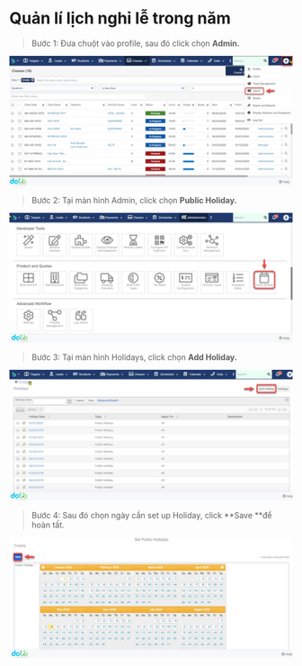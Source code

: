 # Quản lí lịch nghỉ lễ trong năm

> Bước 1: Đưa chuột vào profile, sau đó click chọn **Admin.**

![](../../.gitbook/assets/holiday1.jpg)

> Bước 2: Tại màn hình Admin, click chọn **Public Holiday.**

![](../../.gitbook/assets/holiday2.jpg)

> Bước 3: Tại màn hình Holidays, click chọn **Add Holiday.**

![](../../.gitbook/assets/holiday3.jpg)

> Bước 4: Sau đó chọn ngày cần set up Holiday, click **Save **để hoàn tất.

![](../../.gitbook/assets/holiday4.jpg)
